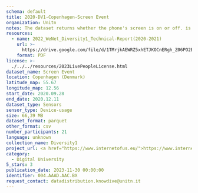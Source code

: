 ```yaml
---
schema: default
title: 2020-DV1-Copenhagen-Screen Event
organization: Unitn
notes: The dataset returns whether the phone's screen is on or off. is part of Wenet Diversity 1 data collection, which contains data about the everyday life activities of students coming from 8 different universities located in China, Denmark, India, Italy, Mexico, Mongolia, Paraguay and UK. The data were collected via questionnaires, data coming from 27 smartphone sensors associated to thousand self-reported annotations over a period of 4 weeks.
resources:
  - name: 2022_WeNet_Diversity1_Technical-Report(2020-2021)
    url: >-
      https://drive.google.com/file/d/1TMrjkAEWRZ5xhETJKOCnERgh_Z06PO2E/view?usp=drive_link
    format: PDF
license: >-
  ./../../resources/2023LivePeopleLicense.html
dataset_name: Screen Event
location: Copenhagen (Denmark)
latitude_map: 55.67
longitude_map: 12.56
start_date: 2020.09.28
end_date: 2020.12.11
dataset_type: Sensors
sensor_type: Device-usage
size: 66,39 MB
dataset_format: parquet
other_format: csv
number_participants: 21
language: unknown
collection_name: Diversity1
project_url: <a href="https://www.internetofus.eu/">https://www.internetofus.eu/</a>
category:
  - Digital University
5_stars: 3
publication_date: 2023-11-30 00:00:00
identifier: 004.AAAD.AAC.BX
request_contact: datadistribution.knowdive@unitn.it
---
```

